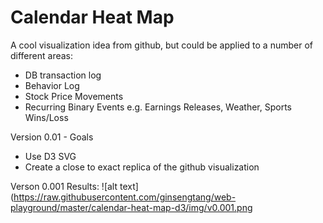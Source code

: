 # Calendar Heat Map

A cool visualization idea from github, but could be applied to a number of different areas:

- DB transaction log
- Behavior Log
- Stock Price Movements
- Recurring Binary Events e.g. Earnings Releases, Weather, Sports Wins/Loss 

Version 0.01 - Goals
- Use D3 SVG
- Create a close to exact replica of the github visualization

Verson 0.001 Results:
![alt text](https://raw.githubusercontent.com/ginsengtang/web-playground/master/calendar-heat-map-d3/img/v0.001.png
